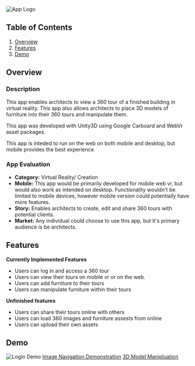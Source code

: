 <img src='https://i.imgur.com/if29pJx.jpg' title = 'App Logo' width = '' alt= 'App Logo'/>

## Table of Contents
1. [Overview](#Overview)
1. [Features](#Features)
1. [Demo](#Demo)

## Overview
### Description
This app enables architects to view a 360 tour of a finished building in virtual reality. This app also allows architects to place 3D models of furniture into their 360 tours and manipulate them. 

This app was developed with Unity3D using Google Carboard and WebVr asset packages.

This app is inteded to run on the web on both mobile and desktop, but mobile provides the best experience

### App Evaluation
- **Category:** Virtual Reality/ Creation
- **Mobile:** This app would be primarily developed for mobile web vr, but would also work as intended on desktop. Functionality wouldn't be limited to mobile devices, however mobile version could potentially have more features.
- **Story:** Enables architects to create, edit and share 360 tours with potential clients.
- **Market:** Any individual could choose to use this app, but it's primary audience is be architects.

## Features

**Currently Implemented Features**

* Users can log in and access a 360 tour
* Users can view their tours on mobile vr or on the web.
* Users can add furniture to their tours
* Users can manipulate furniture within their tours

**Unfinished features**

* Users can share their tours online with others
* Users can load 360 images and furniture assests from online
* Users can upload their own assets

## Demo 

<img src='https://media.giphy.com/media/PiuWav1VmNOM4QObNU/giphy.gif' title = 'Login Demo' width = '' alt= 'Login Demo'/>
<a href="https://www.youtube.com/watch?v=uUA6_Tq-exk" target="_blank">Image Navigation Demonstration</a>
<a href= "https://youtu.be/-CfFNNg4Ink" target= "_blank"> 3D Model Manipluation </a>
